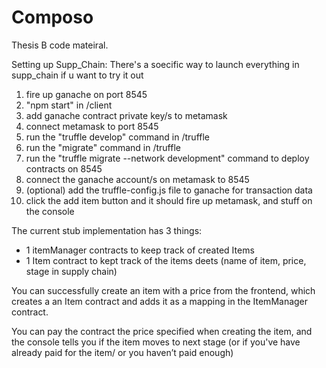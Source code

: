 # Composo

Thesis B code mateiral.

Setting up Supp_Chain:
There's a soecific way to launch everything in supp_chain
if u want to try it out
1. fire up ganache on port 8545
2. "npm start" in /client
3. add ganache contract private key/s to metamask
4. connect metamask to port 8545 
5. run the "truffle develop" command in /truffle
6. run the "migrate" command in /truffle
7. run the "truffle migrate --network development" command to deploy contracts on 8545
8. connect the ganache account/s on metamask to 8545
9. (optional) add the truffle-config.js file to ganache for transaction data
10. click the add item button and it should fire up metamask, and stuff on the console


The current stub implementation has 3 things:

- 1 itemManager contracts to keep track of created Items
- 1 Item contract to kept track of the items deets (name of item, price, stage in supply chain)

You can successfully create an item with a price from the frontend, which creates a an Item contract and adds it as a mapping in the ItemManager contract.

You can pay the contract the price specified when creating the item, and the console tells you if the item moves to next stage (or if you've have already paid for the item/ or you haven’t paid enough)
